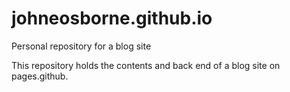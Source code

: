 # johneosborne.github.io
Personal repository for a blog site

This repository holds the contents and back end of a blog site on pages.github.
